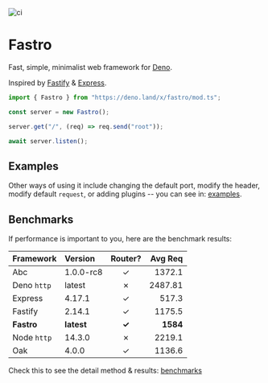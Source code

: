 ![ci](https://github.com/fastrojs/fastro-server/workflows/ci/badge.svg)
# Fastro
Fast, simple, minimalist web framework for [Deno](https://deno.land/). 

Inspired by [Fastify](https://www.fastify.io/) & [Express](https://expressjs.com/).

```ts
import { Fastro } from "https://deno.land/x/fastro/mod.ts";

const server = new Fastro();

server.get("/", (req) => req.send("root"));

await server.listen();

```

## Examples
Other ways of using it include changing the default port, modify the header, modify default `request`, or adding plugins -- you can see in: [examples](https://github.com/fastrojs/fastro-server/tree/master/examples).

## Benchmarks
If performance is important to you, here are the benchmark results:

| Framework | Version | Router? | Avg Req |
| :-- | :-- | :--: | --: |
| Abc | 1.0.0-rc8 | &#10003; | 1372.1 |
| Deno `http` | latest | &#10007; | 2487.81 |
| Express | 4.17.1 | &#10003; | 517.3 |
| Fastify | 2.14.1 | &#10003; | 1175.5 |
| **Fastro** | **latest** | **&#10003;** | **1584**  |
| Node `http` | 14.3.0 | &#10007; | 2219.1 |
| Oak | 4.0.0 | &#10003; | 1136.6 |

Check this to see the detail method & results: [benchmarks](https://github.com/fastrojs/fastro-server/tree/master/benchmarks)

